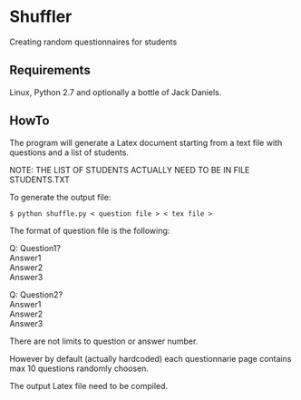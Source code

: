 Shuffler
========

Creating random questionnaires for students

Requirements
------------

Linux, Python 2.7 and optionally a bottle of Jack Daniels.

HowTo
-----

The program will generate a Latex document starting from a
text file with questions and a list of students.

NOTE: THE LIST OF STUDENTS ACTUALLY NEED TO BE IN FILE STUDENTS.TXT

To generate the output file:

    $ python shuffle.py < question file > < tex file >

The format of question file is the following:

Q: Question1?  
Answer1  
Answer2  
Answer3  

Q: Question2?  
Answer1  
Answer2  
Answer3  

There are not limits to question or answer number.

However by default (actually hardcoded) each questionnarie
page contains max 10 questions randomly choosen.

The output Latex file need to be compiled.
